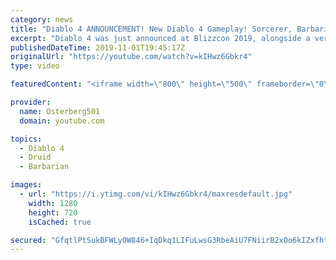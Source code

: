 ```yaml
---
category: news
title: "Diablo 4 ANNOUNCEMENT! New Diablo 4 Gameplay! Sorcerer, Barbarian, & Druid Gameplay! Blizzcon 2019!"
excerpt: "Diablo 4 was just announced at Blizzcon 2019, alongside a very good cinematic and some gameplay of the first 3 classes they're showing off. The gameplay ..."
publishedDateTime: 2019-11-01T19:45:17Z
originalUrl: "https://youtube.com/watch?v=kIHwz6Gbkr4"
type: video

featuredContent: "<iframe width=\"800\" height=\"500\" frameborder=\"0\" src=\"https://www.youtube.com/embed/kIHwz6Gbkr4\" allow=\"accelerometer; autoplay; encrypted-media; gyroscope; picture-in-picture\" allowfullscreen></iframe>"

provider:
  name: Osterberg501
  domain: youtube.com

topics:
  - Diablo 4
  - Druid
  - Barbarian

images:
  - url: "https://i.ytimg.com/vi/kIHwz6Gbkr4/maxresdefault.jpg"
    width: 1280
    height: 720
    isCached: true

secured: "GfqtlPtSukBFWLy0W846+IqDkq1LIFuLwsG3RbeAiU7FNiirB2xOo6kIZxfht6js0N9WPnNhqvHJKPbGdu7WAPAm5g8mf2wmZTw2tI+p06AoYQL50OKdMjVFsgpPYJIVxwHDdHYa/vSY/envXVuR68gyO1ZcCi0+7n4nKJmmKrlaY/coOLsGuD+umv5O1Hccvd9RCUVH07yny6RT25zwrBxBDzMKf9F+x7vAjL53IiCkf+ezQ3fpr7zBtgUaaf58CAyjXUUKC7XhMZ23f553hl4xXFdtZOp/2IKZOSB+ZD91UiCACFgS+PBkMiUkVCjSwX4H3y9psyvP02zbwSoPf/yU57/LrAdQuQb1ddQArpi0eaMSABAplUms8lDsflZG8lrH1GeweA4WMAyY5iVBji8q8PnSyeqD1kaSH49UHG1QGzLmQWAdLONHmwahpSKO;NQ5H1mmSSg1lXVV0f7DOXw=="
---
```


